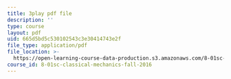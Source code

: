 ```yaml
---
title: 3play pdf file
description: ''
type: course
layout: pdf
uid: 665d5bd5c530102543c3e30414743e2f
file_type: application/pdf
file_location: >-
  https://open-learning-course-data-production.s3.amazonaws.com/8-01sc-classical-mechanics-fall-2016/665d5bd5c530102543c3e30414743e2f_dHMGV_WOG7w.pdf
course_id: 8-01sc-classical-mechanics-fall-2016
---
```

